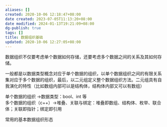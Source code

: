 ```yaml
---
aliases: []
created: 2020-10-06 12:18:47+08:00
date created: 2023-07-05T11:13:20+08:00
date modified: 2024-01-13T19:21:09+08:00
dg-publish: true
tags: []
title: 数据组织基础
updated: 2020-10-06 12:27:05+08:00
---
```


数据组织不仅要考虑单个数据如何存储，还要考虑多个数据之间的关系及其如何存储。

一般都是以数据类型概念对应于单个数据的组织，以单个数据组织之间的有限关系集对应于多个数据的组织，最后，以二元组定义整个数据组织方法。二元组具有自我演化的特性（比如数组内部可以是结构体，结构体内部又可以有数组）

单个数据的组织 -\>数据类型：bool、int 等  
多个数据的组织（c++）-\>堆叠、关联与绑定：堆叠即数组、结构体、枚举、联合体；关联即指针；绑定即引用

常用的基本数据组织形态